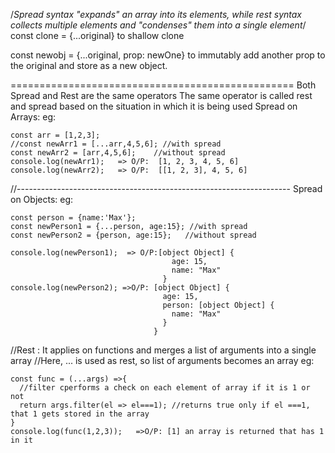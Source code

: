 /*Spread syntax "expands" an array into its elements, while rest syntax collects
multiple elements and "condenses" them into a single element*/
const clone = {...original} to shallow clone

const newobj = {...original, prop: newOne} to immutably add another prop to the
original and store as a new object.

=================================================
Both Spread and Rest are the same operators
The same operator is called rest and spread based on the situation in which it is being used
Spread on Arrays:
eg:
```
const arr = [1,2,3];   
//const newArr1 = [...arr,4,5,6]; //with spread 
const newArr2 = [arr,4,5,6];    //without spread
console.log(newArr1);   => O/P:  [1, 2, 3, 4, 5, 6]
console.log(newArr2);   => O/P:  [[1, 2, 3], 4, 5, 6]
```
//--------------------------------------------------------------------
Spread on Objects:
eg:
```
const person = {name:'Max'};
const newPerson1 = {...person, age:15}; //with spread
const newPerson2 = {person, age:15};   //without spread

console.log(newPerson1);  => O/P:[object Object] {
                                    age: 15,
                                    name: "Max"
                                  }
console.log(newPerson2); =>O/P: [object Object] {
                                  age: 15,
                                  person: [object Object] {
                                    name: "Max"
                                  }
                                }
```
//Rest : It applies on functions and merges a list of arguments into a single array
//Here, ... is used as rest, so list of arguments becomes an array
eg:
```
const func = (...args) =>{
  //filter cperforms a check on each element of array if it is 1 or not
  return args.filter(el => el===1); //returns true only if el ===1, that 1 gets stored in the array
}
console.log(func(1,2,3));   =>O/P: [1] an array is returned that has 1 in it
```
